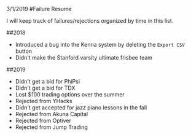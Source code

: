 3/1/2019
#Failure Resume

I will keep track of failures/rejections organized by time in this list.

##2018
- Introduced a bug into the Kenna system by deleting the `Export CSV` button
- Didn't make the Stanford varsity ultimate frisbee team

##2019
- Didn't get a bid for PhiPsi
- Didn't get a bid for TDX
- Lost $100 trading options over the summer
- Rejected from YHacks
- Didn't get accepted for jazz piano lessons in the fall
- Rejected from Akuna Capital
- Rejected from Optiver
- Rejected from Jump Trading
